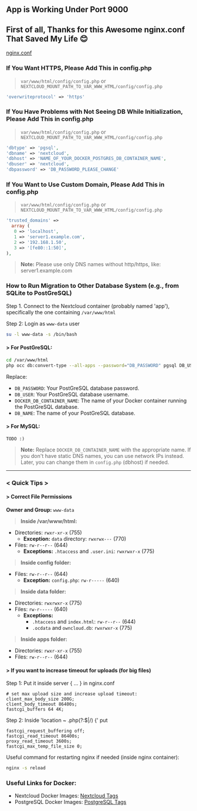 ## App is Working Under Port 9000

## First of all, Thanks for this Awesome nginx.conf That Saved My Life 😊
[nginx.conf](https://github.com/nextcloud/docker/blob/master/.examples/docker-compose/insecure/postgres/fpm/web/nginx.conf)

### If You Want HTTPS, Please Add This in config.php
> `var/www/html/config/config.php` or `NEXTCLOUD_MOUNT_PATH_TO_VAR_WWW_HTML/config/config.php`

```php
'overwriteprotocol' => 'https'
```

### If You Have Problems with Not Seeing DB While Initialization, Please Add This in config.php
> `var/www/html/config/config.php` or `NEXTCLOUD_MOUNT_PATH_TO_VAR_WWW_HTML/config/config.php`

```php
'dbtype' => 'pgsql',
'dbname' => 'nextcloud',
'dbhost' => 'NAME_OF_YOUR_DOCKER_POSTGRES_DB_CONTAINER_NAME',
'dbuser' => 'nextcloud',
'dbpassword' => 'DB_PASSWORD_PLEASE_CHANGE'
```

### If You Want to Use Custom Domain, Please Add This in config.php
> `var/www/html/config/config.php` or `NEXTCLOUD_MOUNT_PATH_TO_VAR_WWW_HTML/config/config.php`

```php
'trusted_domains' =>
  array (
   0 => 'localhost',
   1 => 'server1.example.com',
   2 => '192.168.1.50',
   3 => '[fe80::1:50]',
),
```

> **Note:** Please use only DNS names without http/https, like: server1.example.com

### How to Run Migration to Other Database System (e.g., from SQLite to PostGreSQL)

Step 1. Connect to the Nextcloud container (probably named 'app'), specifically the one containing `/var/www/html`

Step 2: Login as `www-data` user
```bash
su -l www-data -s /bin/bash
```

#### > For PostGreSQL:

```bash
cd /var/www/html
php occ db:convert-type --all-apps --password="DB_PASSWORD" pgsql DB_USER DOCKER_DB_CONTAINER_NAME DB_NAME
```

Replace:
- `DB_PASSWORD`: Your PostGreSQL database password.
- `DB_USER`: Your PostGreSQL database username.
- `DOCKER_DB_CONTAINER_NAME`: The name of your Docker container running the PostGreSQL database.
- `DB_NAME`: The name of your PostGreSQL database.

#### > For MySQL:
```
TODO :)
```

> **Note:** Replace `DOCKER_DB_CONTAINER_NAME` with the appropriate name. If you don't have static DNS names, you can use network IPs instead. Later, you can change them in `config.php` (dbhost) if needed.

---

### < Quick Tips >

#### > Correct File Permissions

**Owner and Group:** `www-data`

> **Inside /var/www/html:**
- Directories: `rwxr-xr-x` (755) 
  - **Exception:** `data` directory: `rwxrwx---` (770)
- Files: `rw-r--r--` (644)
  - **Exceptions:** `.htaccess` and `.user.ini`: `rwxrwxr-x` (775)

> **Inside config folder:**
- Files: `rw-r--r--` (644)
  - **Exception:** `config.php`: `rw-r-----` (640)

> **Inside data folder:**
- Directories: `rwxrwxr-x` (775)
- Files: `rw-r-----` (640)
  - **Exceptions:**
    - `.htaccess` and `index.html`: `rw-r--r--` (644)
	- `.ocdata` and `owncloud.db`: `rwxrwxr-x` (775)

> **Inside apps folder:**
- Directories: `rwxr-xr-x` (755)
- Files: `rw-r--r--` (644)

#### > If you want to increase timeout for uploads (for big files)
Step 1: Put it inside server { ... } in nginx.conf
```
# set max upload size and increase upload timeout:
client_max_body_size 200G;
client_body_timeout 86400s;
fastcgi_buffers 64 4K;
```

Step 2: Inside 'location ~ \.php(?:$|/) {' put
```
fastcgi_request_buffering off;
fastcgi_read_timeout 86400s;
proxy_read_timeout 3600s;
fastcgi_max_temp_file_size 0;
```

Useful command for restarting nginx if needed (inside nginx container):
```bash
nginx -s reload
```

### Useful Links for Docker:
- Nextcloud Docker Images: [Nextcloud Tags](https://hub.docker.com/_/nextcloud/tags)
- PostgreSQL Docker Images: [PostgreSQL Tags](https://hub.docker.com/_/postgres/tags)
